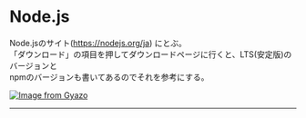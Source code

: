 # Node.js
Node.jsのサイト(https://nodejs.org/ja) にとぶ。  
「ダウンロード」の項目を押してダウンロードページに行くと、LTS(安定版)のバージョンと    
npmのバージョンも書いてあるのでそれを参考にする。

[![Image from Gyazo](https://i.gyazo.com/13ca750e3bc6b54cda134f17183a56d3.png)](https://gyazo.com/13ca750e3bc6b54cda134f17183a56d3)
***
